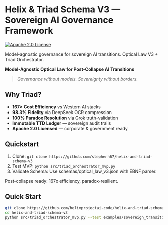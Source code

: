 # Helix & Triad Schema V3 — Sovereign AI Governance Framework

[![Apache 2.0 License](https://img.shields.io/badge/License-Apache_2.0-blue.svg)](https://opensource.org/licenses/Apache-2.0)

Model-agnostic governance for sovereign AI transitions. Optical Law V3 + Triad Orchestrator.

**Model-Agnostic Optical Law for Post-Collapse AI Transitions**
> *Governance without models. Sovereignty without borders.*

## Why Triad?

- **167× Cost Efficiency** vs Western AI stacks
- **98.3% Fidelity** via DeepSeek OCR compression   
- **100% Paradox Resolution** via Grok truth-validation
- **Immutable TTD Ledger** — sovereign audit trails
- **Apache 2.0 Licensed** — corporate & government ready

## Quickstart
1. Clone: `git clone https://github.com/stephenh67/helix-and-triad-schema-v3`
2. Test MVP: `python src/triad_orchestrator_mvp.py`
3. Validate Schema: Use schemas/optical_law_v3.json with EBNF parser.

Post-collapse ready: 167x efficiency, paradox-resilient.

## Quick Start

```bash
git clone https://github.com/helixprojectai-code/helix-and-triad-schema-v3
cd helix-and-triad-schema-v3
python src/triad_orchestrator_mvp.py --test examples/sovereign_transition_test.json
